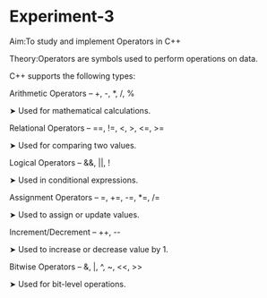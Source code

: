 # Experiment-3
Aim:To study and implement Operators in C++

Theory:Operators are symbols used to perform operations on data.

C++ supports the following types:

Arithmetic Operators – +, -, *, /, %

➤ Used for mathematical calculations.

Relational Operators – ==, !=, <, >, <=, >=

➤ Used for comparing two values.

Logical Operators – &&, ||, !

➤ Used in conditional expressions.

Assignment Operators – =, +=, -=, *=, /=

➤ Used to assign or update values.

Increment/Decrement – ++, --

➤ Used to increase or decrease value by 1.

Bitwise Operators – &, |, ^, ~, <<, >>

➤ Used for bit-level operations.



